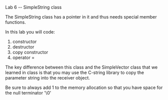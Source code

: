 Lab 6 -- SimpleString class

The SimpleString class has a pointer in it and thus needs special member functions.

In this lab you will code:

1. constructor
2. destructor
3. copy constructor
4. operator =

The key difference between this class and the SimpleVector class that we learned in class is that you may use the C-string library to copy the parameter string into the receiver object.

Be sure to always add 1 to the memory allocation so that 
you have space for the null terminator '\0' 